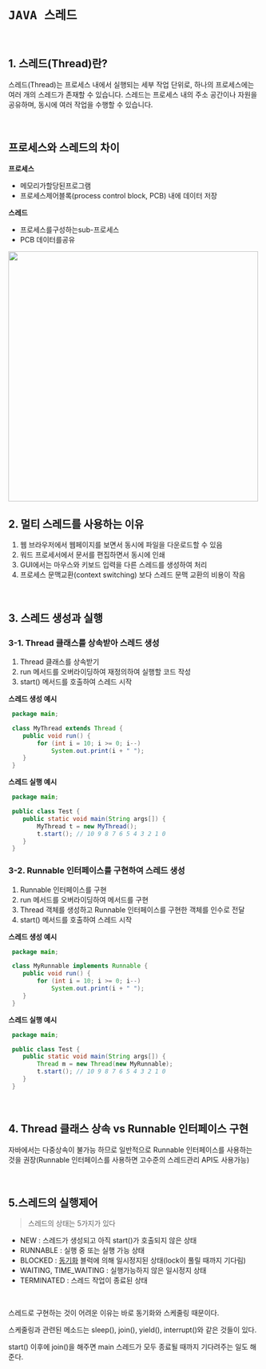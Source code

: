 # `JAVA 스레드`

<br>

## 1. 스레드(Thread)란?
스레드(Thread)는 프로세스 내에서 실행되는 세부 작업 단위로, 하나의 프로세스에는 여러 개의 스레드가 존재할 수 있습니다. 스레드는 프로세스 내의 주소 공간이나 자원을 공유하며, 동시에 여러 작업을 수행할 수 있습니다.

<br>

## 프로세스와 스레드의 차이
__프로세스__
 - 메모리가할당된프로그램
 - 프로세스제어블록(process control block, PCB) 내에 데이터 저장

__스레드__
 - 프로세스를구성하는sub-프로세스
 - PCB 데이터를공유

<img src="https://github.com/user-attachments/assets/fd7e9f81-394e-4f33-bbf1-bb845179a589" width="500">
<br>

## 2. 멀티 스레드를 사용하는 이유
1. 웹 브라우저에서 웹페이지를 보면서 동시에 파일을 다운로드할 수 있음
2. 워드 프로세서에서 문서를 편집하면서 동시에 인쇄
3. GUI에서는 마우스와 키보드 입력을 다른 스레드를 생성하여 처리
4. 프로세스 문맥교환(context switching) 보다 스레드 문맥 교환의 비용이 작음

<br>

## 3. 스레드 생성과 실행

### 3-1. Thread 클래스를 상속받아 스레드 생성
1. Thread 클래스를 상속받기 
2. run 메서드를 오버라이딩하여 재정의하여 실행할 코드 작성
3. start() 메서드를 호출하여 스레드 시작

__스레드 생성 예시__
```java
 package main;

 class MyThread extends Thread {
    public void run() {
        for (int i = 10; i >= 0; i--)
            System.out.print(i + " ");
    }
 }
```
__스레드 실행 예시__
```java
 package main;

 public class Test {
    public static void main(String args[]) {
        MyThread t = new MyThread();
        t.start(); // 10 9 8 7 6 5 4 3 2 1 0
    }
 }
```

### 3-2. Runnable 인터페이스를 구현하여 스레드 생성
1. Runnable 인터페이스를 구현
2. run 메서드를 오버라이딩하여 메서드를 구현
3.  Thread 객체를 생성하고  Runnable 인터페이스를 구현한 객체를 인수로 전달
4. start() 메서드를 호출하여 스레드 시작

__스레드 생성 예시__
```java
 package main;

 class MyRunnable implements Runnable {
    public void run() {
        for (int i = 10; i >= 0; i--)
            System.out.print(i + " ");
    }
 }
```
__스레드 실행 예시__
```java
 package main;

 public class Test {
    public static void main(String args[]) {
        Thread m = new Thread(new MyRunnable);
        t.start(); // 10 9 8 7 6 5 4 3 2 1 0
    }
 }
```

<br>

## 4. Thread 클래스 상속 vs Runnable 인터페이스 구현
자바에서는 다중상속이 불가능 하므로 일반적으로 Runnable  인터페이스를 사용하는 것을 권장(Runnable 인터페이스를 사용하면 고수준의 스레드관리 API도 사용가능)

<br>

## 5.스레드의 실행제어

> 스레드의 상태는 5가지가 있다

- NEW : 스레드가 생성되고 아직 start()가 호출되지 않은 상태
- RUNNABLE : 실행 중 또는 실행 가능 상태
- BLOCKED : [동기화]((https://github.com/Yoo-SH/web_back/blob/main/docs/java/java_synchronization.md)) 블럭에 의해 일시정지된 상태(lock이 풀릴 때까지 기다림)
- WAITING, TIME_WAITING : 실행가능하지 않은 일시정지 상태
- TERMINATED : 스레드 작업이 종료된 상태

<br>

스레드로 구현하는 것이 어려운 이유는 바로 동기화와 스케줄링 때문이다.

스케줄링과 관련된 메소드는 sleep(), join(), yield(), interrupt()와 같은 것들이 있다.

start() 이후에 join()을 해주면 main 스레드가 모두 종료될 때까지 기다려주는 일도 해준다.

<br>

